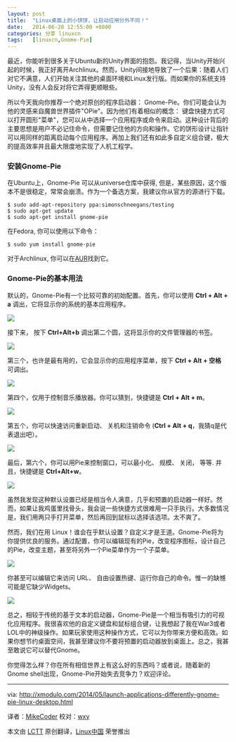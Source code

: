 ```yaml
---
layout: post
title:	"Linux桌面上的小饼饼，让启动应用分外不同！"
date:	2014-06-20 12:55:00 +0800 
categories:	分享 linuxcn 
tags:	[linuxcn,Gnome-Pie]
---
```



最近，你能听到很多关于Ubuntu新的Unity界面的抱怨。我记得，当Unity开始兴起的时候，我正好离开Archlinux。然而，Unity间接地导致了一个后果：随着人们对它不满意，人们开始关注其他的桌面环境和Linux发行版。而如果你的系统支持Unity，没有人会反对将它弄得更顺眼些。


所以今天我向你推荐一个绝对原创的程序启动器： Gnome-Pie。你们可能会认为他的灵感来自魔兽世界插件"OPie"。因为他们有着相似的概念： 键盘快捷方式可以打开圆形"菜单"，您可以从中选择一个应用程序或命令来启动。这种设计背后的主要思想是用户不必记住命令，但需要记住他的方向和操作。它的饼形设计让指针可以用同样的距离启动每个应用程序。再加上我们还有如此多自定义组合键，极大的提高效率并且最大限度地实现了人机工程学。


### 安装Gnome-Pie


在Ubuntu上，Gnome-Pie 可以从universe仓库中获得, 但是，某些原因，这个版本不是很稳定，常常会崩溃。作为一个备选方案，我建议你从官方的源进行下载。



```
$ sudo add-apt-repository ppa:simonschneegans/testing
$ sudo apt-get update
$ sudo apt-get install gnome-pie 

```

在Fedora, 你可以使用以下命令：



```
$ sudo yum install gnome-pie 

```

对于Archlinux, 你可以在[AUR](https://aur.archlinux.org/packages/gnome-pie/)找到它。


### Gnome-Pie的基本用法


默认的，Gnome-Pie有一个比较可靠的初始配置。首先，你可以使用 **Ctrl + Alt + a** 调出，它将显示你的系统的基本应用程序。


![](/Asserts/Images/album/201406/20/125041gnvfuubqsqtn6bf4.jpg)


接下来， 按下 **Ctrl+Alt+b** 调出第二个圆，这将显示你的文件管理器的书签。


![](/Asserts/Images/album/201406/20/125043m99hpsdlivls88vc.jpg)


第三个，也许是最有用的，它会显示你的应用程序菜单，按下 **Ctrl + Alt + 空格** 可调出。


![](/Asserts/Images/album/201406/20/125046npibnjpjntebnw1n.jpg)


第四个，仅用于控制音乐播放器。你可以猜到，快捷键是 **Ctrl + Alt + m**。


![](/Asserts/Images/album/201406/20/125049cpvtit9olm0it5p0.png)


第五个，你可以快速访问重新启动、 关机和注销命令 (**Ctrl + Alt + q**，我猜q是代表退出吧）。


![](/Asserts/Images/album/201406/20/125051dkqjpkgbkj8ckz2j.png)


最后，第六个，你可以用Pie来控制窗口，可以最小化、 规模、 关闭， 等等. 并且，快捷键是 **Ctrl+Alt+w**。


![](/Asserts/Images/album/201406/20/125054rlcfc4bbfxxbp4wb.png)


虽然我发现这种默认设置已经是相当令人满意，几乎和预置的启动器一样好。然而，如果让我鸡蛋里找骨头，我会说一些快捷方式很难用一只手执行。大多数情况是，我们用两只手打开菜单，然后再回到鼠标以选择该选项。太不爽了。


然而，我们在用 Linux！谁会在乎默认设置？自定义才是王道。Gnome-Pie将为你提供优良的服务。通过配置，你可以编辑现有的Pie，改变程序图标，设计自己的Pie，改变主题，甚至将另外一个Pie菜单作为一个子菜单。


[![](/Asserts/Images/album/201406/20/125057awz4j2gjpf1vfpj5.jpg)](https://www.flickr.com/photos/xmodulo/14247093043/)


你甚至可以编辑它来访问 URL、 自由设置热键、运行你自己的命令。惟一的缺憾可能是它缺少Widgets。


![](/Asserts/Images/album/201406/20/125059wbrvhacywvc8zohr.jpg)


总之，相较于传统的基于文本的启动器，Gnome-Pie是一个相当有吸引力的可视化应用程序。我很喜欢他的自定义键盘和鼠标组合键，让我想起了我在War3或者LOL中的神级操作。如果玩家使用这种操作方式，它可以为你带来方便和高效。如果你想节约桌面空间，我甚至建议你不要将预置的启动器放到桌面上。总之，我甚至敢说它可以替代Gnome。


你觉得怎么样？你在所有相信世界上有这么好的东西吗？或者说，随着新的Gnome shell出现，Gnome-Pie开始失去竞争力？欢迎评论。




---


via: <http://xmodulo.com/2014/05/launch-applications-differently-gnome-pie-linux-desktop.html>


译者：[MikeCoder](https://github.com/MikeCoder) 校对：[wxy](https://github.com/wxy)


本文由 [LCTT](https://github.com/LCTT/TranslateProject) 原创翻译，[Linux中国](http://linux.cn/) 荣誉推出
